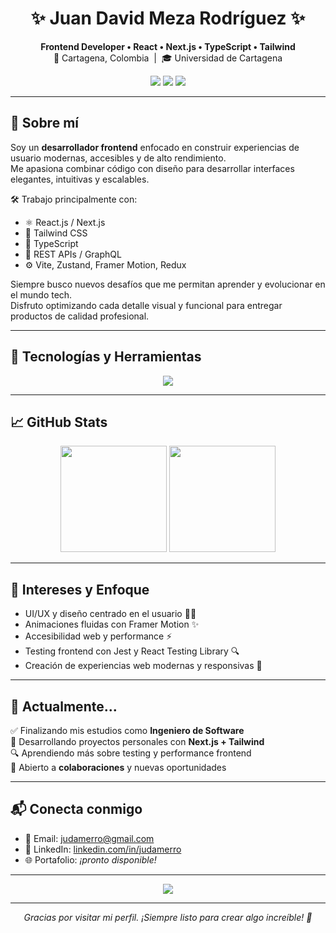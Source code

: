 <h1 align="center">✨ Juan David Meza Rodríguez ✨</h1>

<p align="center">
  <b>Frontend Developer • React • Next.js • TypeScript • Tailwind</b><br/>
  📍 Cartagena, Colombia &nbsp;|&nbsp; 🎓 Universidad de Cartagena
</p>

<p align="center">
  <a href="mailto:judamerro@gmail.com"><img src="https://img.shields.io/badge/-judamerro@gmail.com-c14438?style=flat-square&logo=Gmail&logoColor=white"/></a>
  <a href="https://www.linkedin.com/in/judamerro/"><img src="https://img.shields.io/badge/-judamerro-blue?style=flat-square&logo=Linkedin&logoColor=white"/></a>
  <a href="https://github.com/judamerro"><img src="https://img.shields.io/badge/-judamerro-000?style=flat-square&logo=GitHub&logoColor=white"/></a>
</p>

---

## 🚀 Sobre mí

Soy un **desarrollador frontend** enfocado en construir experiencias de usuario modernas, accesibles y de alto rendimiento.  
Me apasiona combinar código con diseño para desarrollar interfaces elegantes, intuitivas y escalables.

🛠️ Trabajo principalmente con:

- ⚛️ React.js / Next.js  
- 🎨 Tailwind CSS  
- 🧠 TypeScript  
- 🔌 REST APIs / GraphQL  
- ⚙️ Vite, Zustand, Framer Motion, Redux

Siempre busco nuevos desafíos que me permitan aprender y evolucionar en el mundo tech.  
Disfruto optimizando cada detalle visual y funcional para entregar productos de calidad profesional.

---

## 🧰 Tecnologías y Herramientas

<p align="center">
  <img src="https://skillicons.dev/icons?i=react,nextjs,ts,js,tailwind,vite,redux,graphql,html,css,firebase,git" />
</p>

---

## 📈 GitHub Stats

<p align="center">
  <img src="https://github-readme-stats.vercel.app/api?username=judamerro&show_icons=true&theme=tokyonight&hide_title=true&hide_border=true&count_private=true&include_all_commits=true" height="170">
  <img src="https://github-readme-stats.vercel.app/api/top-langs/?username=judamerro&layout=compact&theme=tokyonight&hide_border=true" height="170">
</p>

---

## 🧠 Intereses y Enfoque

- UI/UX y diseño centrado en el usuario 🧑‍🎨  
- Animaciones fluidas con Framer Motion ✨  
- Accesibilidad web y performance ⚡  
- Testing frontend con Jest y React Testing Library 🔍  
- Creación de experiencias web modernas y responsivas 📱

---

## 🌱 Actualmente...

✅ Finalizando mis estudios como **Ingeniero de Software**  
🚧 Desarrollando proyectos personales con **Next.js + Tailwind**  
🔍 Aprendiendo más sobre testing y performance frontend  
🤝 Abierto a **colaboraciones** y nuevas oportunidades

---

## 📬 Conecta conmigo

- 📧 Email: [judamerro@gmail.com](mailto:judamerro@gmail.com)  
- 💼 LinkedIn: [linkedin.com/in/judamerro](https://www.linkedin.com/in/judamerro/)  
- 🌐 Portafolio: *¡pronto disponible!*

---

<p align="center">
  <img src="https://readme-typing-svg.demolab.com?font=Fira+Code&duration=2500&pause=1000&color=38BDF8&center=true&vCenter=true&width=435&lines=Frontend+Developer;React+%7C+Next.js+%7C+Tailwind+CSS;Apasionado+por+crear+experiencias+modernas" />
</p>

---

<p align="center">
  <i>Gracias por visitar mi perfil. ¡Siempre listo para crear algo increíble! 🚀</i>
</p>


